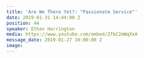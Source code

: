 ```yaml
---
title: 'Are We There Yet?: "Passionate Service"'
date: 2019-01-31 14:44:00 Z
position: 44
speaker: Ethan Harrington
media: https://www.youtube.com/embed/ZfbC2mWqXxA
message_date: 2019-01-27 10:00:00 Z
image: 
---
```


